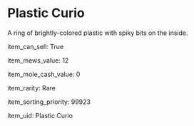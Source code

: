 # Plastic Curio

A ring of brightly-colored plastic with spiky bits on the inside.

item_can_sell: True

item_mews_value: 12

item_mole_cash_value: 0

item_rarity: Rare

item_sorting_priority: 99923

item_uid: Plastic Curio